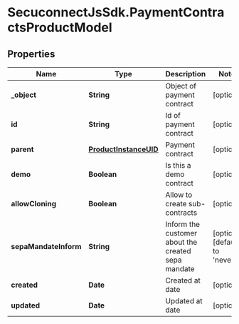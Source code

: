 # SecuconnectJsSdk.PaymentContractsProductModel

## Properties
Name | Type | Description | Notes
------------ | ------------- | ------------- | -------------
**_object** | **String** | Object of payment contract | [optional] 
**id** | **String** | Id of payment contract | [optional] 
**parent** | [**ProductInstanceUID**](ProductInstanceUID.md) | Payment contract | [optional] 
**demo** | **Boolean** | Is this a demo contract | [optional] 
**allowCloning** | **Boolean** | Allow to create sub-contracts | [optional] 
**sepaMandateInform** | **String** | Inform the customer about the created sepa mandate | [optional] [default to &#39;never&#39;]
**created** | **Date** | Created at date | [optional] 
**updated** | **Date** | Updated at date | [optional] 


